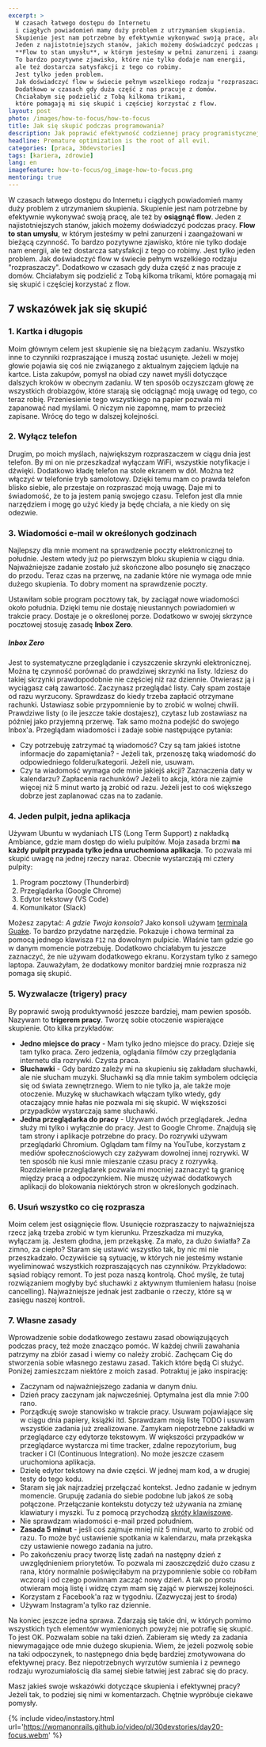 ```yaml
---
excerpt: >
  W czasach łatwego dostępu do Internetu
  i ciągłych powiadomień mamy duży problem z utrzymaniem skupienia.
  Skupienie jest nam potrzebne by efektywnie wykonywać swoją pracę, ale też by **osiągnąć flow**.
  Jeden z najistotniejszych stanów, jakich możemy doświadczyć podczas pracy.
  **Flow to stan umysłu**, w którym jesteśmy w pełni zanurzeni i zaangażowani w bieżącą czynność.
  To bardzo pozytywne zjawisko, które nie tylko dodaje nam energii,
  ale też dostarcza satysfakcji z tego co robimy.
  Jest tylko jeden problem.
  Jak doświadczyć flow w świecie pełnym wszelkiego rodzaju "rozpraszaczy".
  Dodatkowo w czasach gdy duża część z nas pracuje z domów.
  Chciałabym się podzielić z Tobą kilkoma trikami,
  które pomagają mi się skupić i częściej korzystać z flow.
layout: post
photo: /images/how-to-focus/how-to-focus
title: Jak się skupić podczas programowania?
description: Jak poprawić efektywność codziennej pracy programistycznej?
headline: Premature optimization is the root of all evil.
categories: [praca, 30devstories]
tags: [kariera, zdrowie]
lang: en
imagefeature: how-to-focus/og_image-how-to-focus.png
mentoring: true
---
```


W czasach łatwego dostępu do Internetu i ciągłych powiadomień mamy duży problem z utrzymaniem skupienia. Skupienie jest nam potrzebne by efektywnie wykonywać swoją pracę, ale też by **osiągnąć flow**. Jeden z najistotniejszych stanów, jakich możemy doświadczyć podczas pracy. **Flow to stan umysłu**, w którym jesteśmy w pełni zanurzeni i zaangażowani w bieżącą czynność. To bardzo pozytywne zjawisko, które nie tylko dodaje nam energii, ale też dostarcza satysfakcji z tego co robimy. Jest tylko jeden problem. Jak doświadczyć flow w świecie pełnym wszelkiego rodzaju "rozpraszaczy". Dodatkowo w czasach gdy duża część z nas pracuje z domów. Chciałabym się podzielić z Tobą kilkoma trikami, które pomagają mi się skupić i częściej korzystać z flow.

## 7 wskazówek jak się skupić

### 1. Kartka i długopis

Moim głównym celem jest skupienie się na bieżącym zadaniu. Wszystko inne to czynniki rozpraszające i muszą zostać usunięte. Jeżeli w mojej głowie pojawia się coś nie związanego z aktualnym zajęciem ląduje na kartce. Lista zakupów, pomysł na obiad czy nawet myśli dotyczące dalszych kroków w obecnym zadaniu. W ten sposób oczyszczam głowę ze wszystkich drobiazgów, które starają się odciągnąć moją uwagę od tego, co teraz robię. Przeniesienie tego wszystkiego na papier pozwala mi zapanować nad myślami. O niczym nie zapomnę, mam to przecież zapisane. Wrócę do tego w dalszej kolejności.

### 2. Wyłącz telefon

Drugim, po moich myślach, największym rozpraszaczem w ciągu dnia jest telefon. By mi on nie przeszkadzał wyłączam WiFi, wszystkie notyfikacje i dźwięki. Dodatkowo kładę telefon na stole ekranem w dół. Można też włączyć w telefonie tryb samolotowy. Dzięki temu mam co prawda telefon blisko siebie, ale przestaje on rozpraszać moją uwagę. Daje mi to świadomość, że to ja jestem panią swojego czasu. Telefon jest dla mnie narzędziem i mogę go użyć kiedy ja będę chciała, a nie kiedy on się odezwie.

### 3. Wiadomości e-mail w określonych godzinach

Najlepszy dla mnie moment na sprawdzenie poczty elektronicznej to południe. Jestem wtedy już po pierwszym bloku skupienia w ciągu dnia. Najważniejsze zadanie zostało już skończone albo posunęło się znacząco do przodu. Teraz czas na przerwę, na zadanie które nie wymaga ode mnie dużego skupienia. To dobry moment na sprawdzenie poczty.

Ustawiłam sobie program pocztowy tak, by zaciągał nowe wiadomości około południa. Dzięki temu nie dostaję nieustannych powiadomień w trakcie pracy. Dostaje je o określonej porze. Dodatkowo w swojej skrzynce pocztowej stosuję zasadę **Inbox Zero**.

##### Inbox Zero

Jest to systematyczne przeglądanie i czyszczenie skrzynki elektronicznej. Można tę czynność porównać do prawdziwej skrzynki na listy. Idziesz do takiej skrzynki prawdopodobnie nie częściej niż raz dziennie. Otwierasz ją i wyciągasz całą zawartość. Zaczynasz przeglądać listy. Cały spam zostaje od razu wyrzucony. Sprawdzasz do kiedy trzeba zapłacić otrzymane rachunki. Ustawiasz sobie przypomnienie by to zrobić w wolnej chwili. Prawdziwe listy (o ile jeszcze takie dostajesz), czytasz lub zostawiasz na później jako przyjemną przerwę. Tak samo można podejść do swojego Inbox'a. Przeglądam wiadomości i zadaje sobie następujące pytania:
- Czy potrzebuję zatrzymać tą wiadomość? Czy są tam jakieś istotne informacje do zapamiętania? - Jeżeli tak, przenoszę taką wiadomość do odpowiedniego folderu/kategorii. Jeżeli nie, usuwam.
- Czy ta wiadomość wymaga ode mnie jakiejś akcji? Zaznaczenia daty w kalendarzu? Zapłacenia rachunków? Jeżeli to akcja, która nie zajmie więcej niż 5 minut warto ją zrobić od razu. Jeżeli jest to coś większego dobrze jest zaplanować czas na to zadanie.

### 4. Jeden pulpit, jedna aplikacja

Używam Ubuntu w wydaniach LTS (Long Term Support) z nakładką Ambiance, gdzie mam dostęp do wielu pulpitów. Moja zasada brzmi **na każdy pulpit przypada tylko jedna uruchomiona aplikacja**. To pozwala mi skupić uwagę na jednej rzeczy naraz. Obecnie wystarczają mi cztery pulpity:

1. Program pocztowy (Thunderbird)
2. Przeglądarka (Google Chrome)
3. Edytor tekstowy (VS Code)
4. Komunikator (Slack)

Możesz zapytać: _A gdzie Twoja konsola?_ Jako konsoli używam [terminala Guake]({{site.baseurl}}/guake-terminal "Guake Terminal - podstawy użytkowania"). To bardzo przydatne narzędzie. Pokazuje i chowa terminal za pomocą jednego klawisza `F12` na dowolnym pulpicie. Właśnie tam gdzie go w danym momencie potrzebuję. Dodatkowo chciałabym tu jeszcze zaznaczyć, że nie używam dodatkowego ekranu. Korzystam tylko z samego laptopa. Zauważyłam, że dodatkowy monitor bardziej mnie rozprasza niż pomaga się skupić.

### 5. Wyzwalacze (trigery) pracy

By poprawić swoją produktywność jeszcze bardziej, mam pewien sposób. Nazywam to **trigerem pracy**. Tworzę sobie otoczenie wspierające skupienie. Oto kilka przykładów:
- **Jedno miejsce do pracy** - Mam tylko jedno miejsce do pracy. Dzieje się tam tylko praca. Zero jedzenia, oglądania filmów czy przeglądania internetu dla rozrywki. Czysta praca.
- **Słuchawki** - Gdy bardzo zależy mi na skupieniu się zakładam słuchawki, ale nie słucham muzyki. Słuchawki są dla mnie takim symbolem odcięcia się od świata zewnętrznego. Wiem to nie tylko ja, ale także moje otoczenie. Muzykę w słuchawkach włączam tylko wtedy, gdy otaczający mnie hałas nie pozwala mi się skupić. W większości przypadków wystarczają same słuchawki.
- **Jedna przeglądarka do pracy** - Używam dwóch przeglądarek. Jedna służy mi tylko i wyłącznie do pracy. Jest to Google Chrome. Znajdują się tam strony i aplikacje potrzebne do pracy. Do rozrywki używam przeglądarki Chromium. Oglądam tam filmy na YouTube, korzystam z mediów społecznościowych czy zażywam dowolnej innej rozrywki. W ten sposób nie kusi mnie mieszanie czasu pracy z rozrywką. Rozdzielenie przeglądarek pozwala mi mocniej zaznaczyć tą granicę między pracą a odpoczynkiem. Nie muszę używać dodatkowych aplikacji do blokowania niektórych stron w określonych godzinach.

### 6. Usuń wszystko co cię rozprasza

Moim celem jest osiągnięcie flow. Usunięcie rozpraszaczy to najważniejsza rzecz jaką trzeba zrobić w tym kierunku. Przeszkadza mi muzyka, wyłączam ją. Jestem głodna, jem przekąskę. Za mało, za dużo światła? Za zimno, za ciepło? Staram się ustawić wszystko tak, by nic mi nie przeszkadzało. Oczywiście są sytuację, w których nie jesteśmy wstanie wyeliminować wszystkich rozpraszających nas czynników. Przykładowo: sąsiad robiący remont. To jest poza naszą kontrolą. Choć myślę, że tutaj rozwiązaniem mogłyby być słuchawki z aktywnym tłumieniem hałasu (noise cancelling). Najważniejsze jednak jest zadbanie o rzeczy, które są w zasięgu naszej kontroli.

### 7. Własne zasady

Wprowadzenie sobie dodatkowego zestawu zasad obowiązujących podczas pracy, też może znacząco pomóc. W każdej chwili zawahania patrzymy na zbiór zasad i wiemy co należy zrobić. Zachęcam Cię do stworzenia sobie własnego zestawu zasad. Takich które będą Ci służyć. Poniżej zamieszczam niektóre z moich zasad. Potraktuj je jako inspirację:

- Zaczynam od najważniejszego zadania w danym dniu.
- Dzień pracy zaczynam jak najwcześniej. Optymalna jest dla mnie 7:00 rano.
- Porządkuję swoje stanowisko w trakcie pracy. Usuwam pojawiające się w ciągu dnia papiery, książki itd. Sprawdzam moją listę TODO i usuwam wszystkie zadania już zrealizowane. Zamykam niepotrzebne zakładki w przeglądarce czy edytorze tekstowym. W większości przypadków w przeglądarce wystarcza mi time tracker, zdalne repozytorium, bug tracker i CI (Continuous Integration). No może jeszcze czasem uruchomiona aplikacja.
- Dzielę edytor tekstowy na dwie części. W jednej mam kod, a w drugiej testy do tego kodu.
- Staram się jak najrzadziej przełączać kontekst. Jedno zadanie w jednym momencie. Grupuję zadania do siebie podobne lub jakoś ze sobą połączone. Przełączanie kontekstu dotyczy też używania na zmianę klawiatury i myszki. Tu z pomocą przychodzą [skróty klawiszowe]({{site.baseurl}}/visual-studio-code "Przydatne skróty klawiszowe dla edytora VSCode").
- Nie sprawdzam wiadomości e-mail przed południem.
- **Zasada 5 minut** - jeśli coś zajmuje mniej niż 5 minut, warto to zrobić od razu. To może być ustawienie spotkania w kalendarzu, mała przekąska czy ustawienie nowego zadania na jutro.
- Po zakończeniu pracy tworzę listę zadań na następny dzień z uwzględnieniem priorytetów. To pozwala mi zaoszczędzić dużo czasu z rana, który normalnie poświęciłabym na przypomnienie sobie co robiłam wczoraj i od czego powinnam zacząć nowy dzień. A tak po prostu otwieram moją listę i widzę czym mam się zająć w pierwszej kolejności.
- Korzystam z Facebook'a raz w tygodniu. (Zazwyczaj jest to środa)
- Używam Instagram'a tylko raz dziennie.

Na koniec jeszcze jedna sprawa. Zdarzają się takie dni, w których pomimo wszystkich tych elementów wymienionych powyżej nie potrafię się skupić. To jest OK. Pozwalam sobie na taki dzień. Zabieram się wtedy za zadania niewymagające ode mnie dużego skupienia. Wiem, że jeżeli pozwolę sobie na taki odpoczynek, to następnego dnia będę bardziej zmotywowana do efektywnej pracy. Bez niepotrzebnych wyrzutów sumienia i z pewnego rodzaju wyrozumiałością dla samej siebie łatwiej jest zabrać się do pracy.

Masz jakieś swoje wskazówki dotyczące skupienia i efektywnej pracy? Jeżeli tak, to podziej się nimi w komentarzach. Chętnie wypróbuje ciekawe pomysły.

{% include video/instastory.html url='https://womanonrails.github.io/video/pl/30devstories/day20-focus.webm' %}
